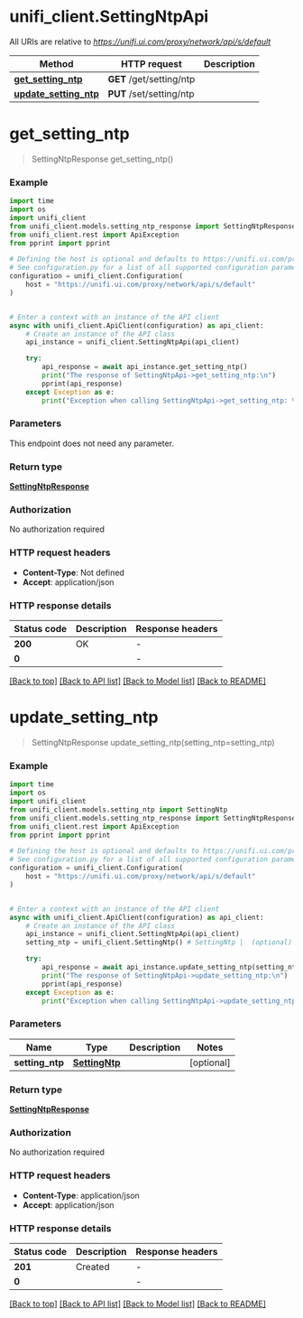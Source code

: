 # unifi_client.SettingNtpApi

All URIs are relative to *https://unifi.ui.com/proxy/network/api/s/default*

Method | HTTP request | Description
------------- | ------------- | -------------
[**get_setting_ntp**](SettingNtpApi.md#get_setting_ntp) | **GET** /get/setting/ntp | 
[**update_setting_ntp**](SettingNtpApi.md#update_setting_ntp) | **PUT** /set/setting/ntp | 


# **get_setting_ntp**
> SettingNtpResponse get_setting_ntp()



### Example


```python
import time
import os
import unifi_client
from unifi_client.models.setting_ntp_response import SettingNtpResponse
from unifi_client.rest import ApiException
from pprint import pprint

# Defining the host is optional and defaults to https://unifi.ui.com/proxy/network/api/s/default
# See configuration.py for a list of all supported configuration parameters.
configuration = unifi_client.Configuration(
    host = "https://unifi.ui.com/proxy/network/api/s/default"
)


# Enter a context with an instance of the API client
async with unifi_client.ApiClient(configuration) as api_client:
    # Create an instance of the API class
    api_instance = unifi_client.SettingNtpApi(api_client)

    try:
        api_response = await api_instance.get_setting_ntp()
        print("The response of SettingNtpApi->get_setting_ntp:\n")
        pprint(api_response)
    except Exception as e:
        print("Exception when calling SettingNtpApi->get_setting_ntp: %s\n" % e)
```



### Parameters

This endpoint does not need any parameter.

### Return type

[**SettingNtpResponse**](SettingNtpResponse.md)

### Authorization

No authorization required

### HTTP request headers

 - **Content-Type**: Not defined
 - **Accept**: application/json

### HTTP response details

| Status code | Description | Response headers |
|-------------|-------------|------------------|
**200** | OK |  -  |
**0** |  |  -  |

[[Back to top]](#) [[Back to API list]](../README.md#documentation-for-api-endpoints) [[Back to Model list]](../README.md#documentation-for-models) [[Back to README]](../README.md)

# **update_setting_ntp**
> SettingNtpResponse update_setting_ntp(setting_ntp=setting_ntp)



### Example


```python
import time
import os
import unifi_client
from unifi_client.models.setting_ntp import SettingNtp
from unifi_client.models.setting_ntp_response import SettingNtpResponse
from unifi_client.rest import ApiException
from pprint import pprint

# Defining the host is optional and defaults to https://unifi.ui.com/proxy/network/api/s/default
# See configuration.py for a list of all supported configuration parameters.
configuration = unifi_client.Configuration(
    host = "https://unifi.ui.com/proxy/network/api/s/default"
)


# Enter a context with an instance of the API client
async with unifi_client.ApiClient(configuration) as api_client:
    # Create an instance of the API class
    api_instance = unifi_client.SettingNtpApi(api_client)
    setting_ntp = unifi_client.SettingNtp() # SettingNtp |  (optional)

    try:
        api_response = await api_instance.update_setting_ntp(setting_ntp=setting_ntp)
        print("The response of SettingNtpApi->update_setting_ntp:\n")
        pprint(api_response)
    except Exception as e:
        print("Exception when calling SettingNtpApi->update_setting_ntp: %s\n" % e)
```



### Parameters


Name | Type | Description  | Notes
------------- | ------------- | ------------- | -------------
 **setting_ntp** | [**SettingNtp**](SettingNtp.md)|  | [optional] 

### Return type

[**SettingNtpResponse**](SettingNtpResponse.md)

### Authorization

No authorization required

### HTTP request headers

 - **Content-Type**: application/json
 - **Accept**: application/json

### HTTP response details

| Status code | Description | Response headers |
|-------------|-------------|------------------|
**201** | Created |  -  |
**0** |  |  -  |

[[Back to top]](#) [[Back to API list]](../README.md#documentation-for-api-endpoints) [[Back to Model list]](../README.md#documentation-for-models) [[Back to README]](../README.md)

